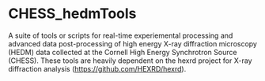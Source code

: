 # CHESS_hedmTools
A suite of tools or scripts for real-time experiemental processing and advanced data post-processing of high energy X-ray diffraction microscopy (HEDM) data collected at the Cornell High Energy Synchrotron Source (CHESS). These tools are heavily dependent on the hexrd project for X-ray diffraction analysis (https://github.com/HEXRD/hexrd).
